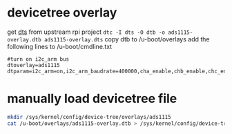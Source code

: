 # devicetree overlay
get [dts](https://github.com/raspberrypi/linux/blob/rpi-4.9.y/arch/arm/boot/dts/overlays/ads1115-overlay.dts) from upstream rpi project
`dtc -I dts -O dtb -o ads1115-overlay.dtb ads1115-overlay.dts`
copy dtb to /u-boot/overlays
add the following lines to /u-boot/cmdline.txt
```
#turn on i2c_arm bus
dtoverlay=ads1115
dtparam=i2c_arm=on,i2c_arm_baudrate=400000,cha_enable,chb_enable,chc_enable,chd_enable
```
# manually load devicetree file 

```bash
mkdir /sys/kernel/config/device-tree/overlays/ads1115
cat /u-boot/overlays/ads1115-overlay.dtb > /sys/kernel/config/device-tree/overlays/ads1115/dtbo
```
